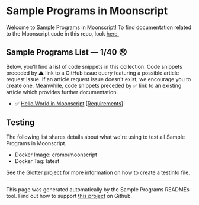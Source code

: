 # Sample Programs in Moonscript

Welcome to Sample Programs in Moonscript! To find documentation related to the Moonscript code in this repo, look [here.](https://sample-programs.therenegadecoder.com/languages/moonscript)

## Sample Programs List — 1/40 :disappointed:

Below, you'll find a list of code snippets in this collection. Code snippets preceded by :warning: link to a GitHub issue query featuring a possible article request issue. If an article request issue doesn't exist, we encourage you to create one. Meanwhile, code snippets preceded by :white_check_mark: link to an existing article which provides further documentation.

- :white_check_mark: [Hello World in Moonscript](https://sample-programs.therenegadecoder.com/projects/hello-world/moonscript) [[Requirements](https://sample-programs.therenegadecoder.com/projects/hello-world)]

## Testing

The following list shares details about what we're using to test all Sample Programs in Moonscript.

- Docker Image: cromo/moonscript
- Docker Tag: latest

See the [Glotter project](https://github.com/auroq/glotter) for more information on how to create a testinfo file.

---

This page was generated automatically by the Sample Programs READMEs tool. Find out how to support [this project](https://github.com/TheRenegadeCoder/sample-programs-readmes) on Github.